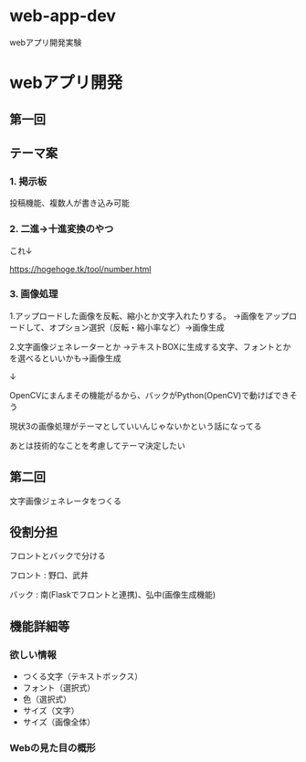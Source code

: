 # web-app-dev
webアプリ開発実験

# webアプリ開発

## 第一回

## テーマ案

### 1. 掲示板

投稿機能、複数人が書き込み可能

### 2. 二進→十進変換のやつ

これ↓

https://hogehoge.tk/tool/number.html

### 3. 画像処理

1.アップロードした画像を反転、縮小とか文字入れたりする。
→画像をアップロードして、オプション選択（反転・縮小率など）→画像生成

2.文字画像ジェネレーターとか
→テキストBOXに生成する文字、フォントとかを選べるといいかも→画像生成

↓

OpenCVにまんまその機能がるから、バックがPython(OpenCV)で動けばできそう


現状3の画像処理がテーマとしていいんじゃないかという話になってる

あとは技術的なことを考慮してテーマ決定したい

## 第二回

文字画像ジェネレータをつくる

## 役割分担

フロントとバックで分ける

フロント : 野口、武井

バック : 南(Flaskでフロントと連携)、弘中(画像生成機能)

## 機能詳細等

### 欲しい情報

- つくる文字（テキストボックス）
- フォント（選択式）
- 色（選択式）
- サイズ（文字）
- サイズ（画像全体）

### Webの見た目の概形

